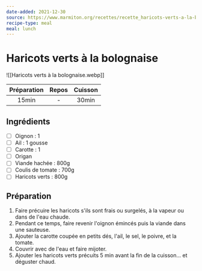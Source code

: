 ```yaml
---
date-added: 2021-12-30
source: https://www.marmiton.org/recettes/recette_haricots-verts-a-la-bolognaise_41215.aspx
recipe-type: meal
meal: lunch
---
```


# Haricots verts à la bolognaise

![[Haricots verts à la bolognaise.webp]]

| Préparation | Repos | Cuisson |
|:-----------:|:-----:|:-------:|
|    15min    |   -   |  30min  |

## Ingrédients

- [ ] Oignon : 1
- [ ] Ail : 1 gousse
- [ ] Carotte : 1
- [ ] Origan
- [ ] Viande hachée : 800g
- [ ] Coulis de tomate : 700g
- [ ] Haricots verts : 800g

## Préparation

1. Faire précuire les haricots s'ils sont frais ou surgelés, à la vapeur ou dans de l'eau chaude.
2. Pendant ce temps, faire revenir l'oignon émincés puis la viande dans une sauteuse.
3. Ajouter la carotte coupée en petits dés, l'ail, le sel, le poivre, et la tomate.
4. Couvrir avec de l'eau et faire mijoter.
5. Ajouter les haricots verts précuits 5 min avant la fin de la cuisson... et déguster chaud.
